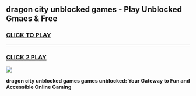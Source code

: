 
## dragon city unblocked games - Play Unblocked Gmaes & Free
<h3>
<a href="https://premium.freeplayer.one?title=dragon_city_unblocked_games&ref=20F">CLICK TO PLAY</a></h3>
<hr>

<h3>
<a href="https://premium.freeplayer.one?title=dragon_city_unblocked_games&ref=20F">CLICK 2 PLAY</a>
  
</h3>

<a href="https://premium.freeplayer.one?title=dragon_city_unblocked_games&ref=20F/"><img src="https://clearcache.store/games.png"></a>


**dragon city unblocked games games unblocked: Your Gateway to Fun and Accessible Online Gaming**
